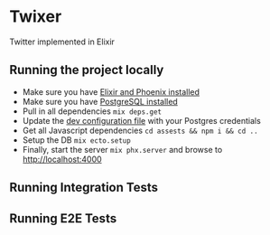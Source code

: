 # Twixer

Twitter implemented in Elixir

## Running the project locally

 * Make sure you have [Elixir and Phoenix installed](https://hexdocs.pm/phoenix/installation.html)
 * Make sure you have [PostgreSQL installed](https://wiki.postgresql.org/wiki/Detailed_installation_guides)
 * Pull in all dependencies `mix deps.get`
 * Update the [dev configuration file](./config/dev.exs) with your Postgres credentials
 * Get all Javascript dependencies `cd assests && npm i && cd ..`
 * Setup the DB `mix ecto.setup`
 * Finally, start the server `mix phx.server` and browse to [http://localhost:4000](http://localhost:4000)

## Running Integration Tests

## Running E2E Tests
